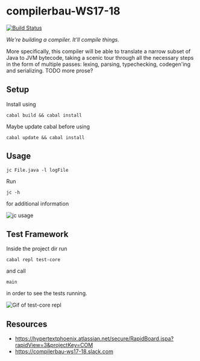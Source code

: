 # compilerbau-WS17-18

[![Build Status](https://travis-ci.com/Pfeifenjoy/compilerbau-WS17-18.svg?token=FpJ5U6QQLsfb6qvQ5Fsg&branch=master)](https://travis-ci.com/Pfeifenjoy/compilerbau-WS17-18)

*We're building a compiler. It'll compile things.*

More specifically, this compiler will be able to translate a narrow subset of Java to JVM bytecode, taking a scenic tour through all the necessary steps in the form of multiple passes: lexing, parsing, typechecking, codegen'ing and serializing. TODO more prose?


## Setup

Install using 

```cabal build && cabal install```

Maybe update cabal before using

```cabal update && cabal install```

## Usage

```jc File.java -l logFile```

Run 

```jc -h```

for additional information

![jc usage](figs/usage.gif)
## Test Framework

Inside the project dir run

```cabal repl test-core```

and call

```main```

in order to see the tests running.

![Gif of test-core repl](figs/test-core.gif)


## Resources

* https://hypertextphoenix.atlassian.net/secure/RapidBoard.jspa?rapidView=3&projectKey=COM
* https://compilerbau-ws17-18.slack.com
